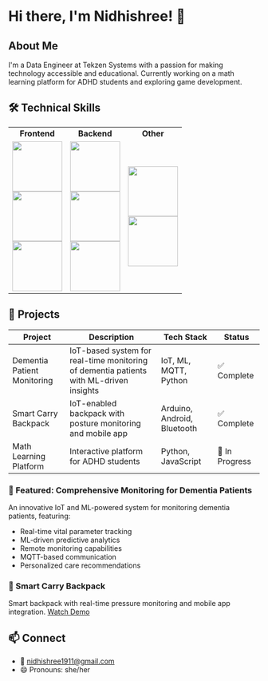 # Hi there, I'm Nidhishree! 👋

## About Me 
I'm a Data Engineer at Tekzen Systems with a passion for making technology accessible and educational. Currently working on a math learning platform for ADHD students and exploring game development.

## 🛠️ Technical Skills
<div align="center">
  <table border="0">
    <tr>
      <td align="center"><b>Frontend</b></td>
      <td align="center"><b>Backend</b></td>
      <td align="center"><b>Other</b></td>
    </tr>
    <tr>
      <td>
        <img src="https://img.shields.io/badge/HTML5-E34F26?style=for-the-badge&logo=html5&logoColor=white" width="100"/><br>
        <img src="https://img.shields.io/badge/CSS3-1572B6?style=for-the-badge&logo=css3&logoColor=white" width="100"/><br>
        <img src="https://img.shields.io/badge/JavaScript-F7DF1E?style=for-the-badge&logo=javascript&logoColor=black" width="100"/>
      </td>
      <td>
        <img src="https://img.shields.io/badge/Python-3776AB?style=for-the-badge&logo=python&logoColor=white" width="100"/><br>
        <img src="https://img.shields.io/badge/MySQL-4479A1?style=for-the-badge&logo=mysql&logoColor=white" width="100"/><br>
        <img src="https://img.shields.io/badge/SQLAlchemy-D71F00?style=for-the-badge&logo=sqlalchemy&logoColor=white" width="100"/>
      </td>
      <td>
        <img src="https://img.shields.io/badge/Arduino-00979D?style=for-the-badge&logo=arduino&logoColor=white" width="100"/><br>
        <img src="https://img.shields.io/badge/Unity-000000?style=for-the-badge&logo=unity&logoColor=white" width="100"/>
      </td>
    </tr>
  </table>
</div>

## 📂 Projects

| Project | Description | Tech Stack | Status |
|---------|-------------|------------|---------|
| Dementia Patient Monitoring | IoT-based system for real-time monitoring of dementia patients with ML-driven insights | IoT, ML, MQTT, Python | ✅ Complete |
| Smart Carry Backpack | IoT-enabled backpack with posture monitoring and mobile app | Arduino, Android, Bluetooth | ✅ Complete |
| Math Learning Platform | Interactive platform for ADHD students | Python, JavaScript | 🚧 In Progress |

### 🧠 Featured: Comprehensive Monitoring for Dementia Patients

An innovative IoT and ML-powered system for monitoring dementia patients, featuring:
- Real-time vital parameter tracking
- ML-driven predictive analytics
- Remote monitoring capabilities
- MQTT-based communication
- Personalized care recommendations

### 🎒 Smart Carry Backpack

Smart backpack with real-time pressure monitoring and mobile app integration. [Watch Demo](https://youtu.be/5yHtvpJuOx0)

## 📫 Connect
- 📧 nidhishree1911@gmail.com
- 😄 Pronouns: she/her
